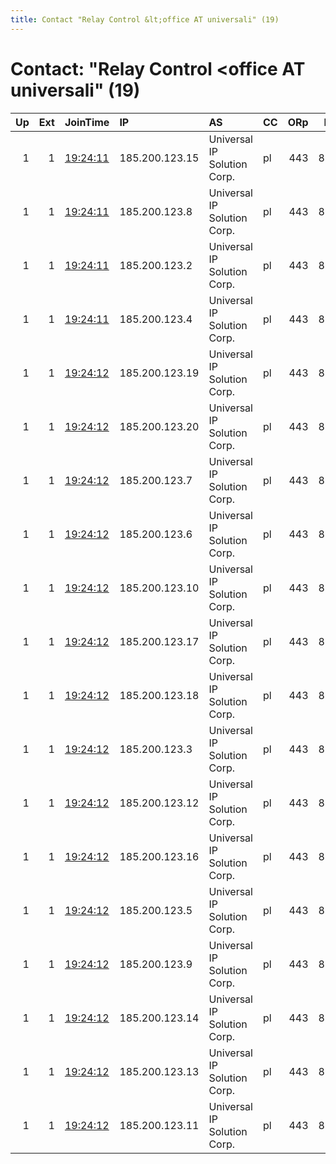 ```yaml
---
title: Contact "Relay Control &lt;office AT universali" (19)
---
```


# Contact: "Relay Control &lt;office AT universali" (19)

|   Up |   Ext | JoinTime                                                                                            | IP             | AS                          | CC   |   ORp |   Dirp | OS    | Version   | Nickname    |   eFamMembers |
|-----:|------:|:----------------------------------------------------------------------------------------------------|:---------------|:----------------------------|:-----|------:|-------:|:------|:----------|:------------|--------------:|
|    1 |     1 | [19:24:11](https://metrics.torproject.org/rs.html#details/8BFD7DC53ED17788670C7586F8996641B87764D4) | 185.200.123.15 | Universal IP Solution Corp. | pl   |   443 |   8080 | Linux | 0.3.3.9   | relay15uisc |            20 |
|    1 |     1 | [19:24:11](https://metrics.torproject.org/rs.html#details/96DF4DD210A6E9B1F861C97BBFD1349C5E4F7611) | 185.200.123.8  | Universal IP Solution Corp. | pl   |   443 |   8080 | Linux | 0.3.3.9   | relay8uisc  |            20 |
|    1 |     1 | [19:24:11](https://metrics.torproject.org/rs.html#details/D05833299E38D5C00916A586B47162740477289D) | 185.200.123.2  | Universal IP Solution Corp. | pl   |   443 |   8080 | Linux | 0.3.3.9   | relay2uisc  |            20 |
|    1 |     1 | [19:24:11](https://metrics.torproject.org/rs.html#details/EC6CE5F6A798FA4A1B95B8F45088F23296E1AC68) | 185.200.123.4  | Universal IP Solution Corp. | pl   |   443 |   8080 | Linux | 0.3.3.9   | relay4uisc  |            20 |
|    1 |     1 | [19:24:12](https://metrics.torproject.org/rs.html#details/0C2D910C87E9197878C005021E8BF4D2AF0FF17C) | 185.200.123.19 | Universal IP Solution Corp. | pl   |   443 |   8080 | Linux | 0.3.3.9   | relay19uisc |            20 |
|    1 |     1 | [19:24:12](https://metrics.torproject.org/rs.html#details/28F8F0AEE8E8673BE74CF27E69D5B9092FEE59D1) | 185.200.123.20 | Universal IP Solution Corp. | pl   |   443 |   8080 | Linux | 0.3.3.9   | relay20uisc |            20 |
|    1 |     1 | [19:24:12](https://metrics.torproject.org/rs.html#details/46D664AB40740EE1C6B039C7A550AEC0DBB12FB4) | 185.200.123.7  | Universal IP Solution Corp. | pl   |   443 |   8080 | Linux | 0.3.3.9   | relay7uisc  |            20 |
|    1 |     1 | [19:24:12](https://metrics.torproject.org/rs.html#details/4B02EF3B346573CABC90E801C9ECBA75D8C90BD1) | 185.200.123.6  | Universal IP Solution Corp. | pl   |   443 |   8080 | Linux | 0.3.3.9   | relay6uisc  |            20 |
|    1 |     1 | [19:24:12](https://metrics.torproject.org/rs.html#details/5B0490CF427ACA17BC751363C7BC3AF4A581263E) | 185.200.123.10 | Universal IP Solution Corp. | pl   |   443 |   8080 | Linux | 0.3.3.9   | relay10uisc |            20 |
|    1 |     1 | [19:24:12](https://metrics.torproject.org/rs.html#details/788507FB4723967AC39CC34860BC71E4A651D412) | 185.200.123.17 | Universal IP Solution Corp. | pl   |   443 |   8080 | Linux | 0.3.3.9   | relay17uisc |            20 |
|    1 |     1 | [19:24:12](https://metrics.torproject.org/rs.html#details/78BD5F3B9E163CE5EB9A7AF92D2D3026A40C2752) | 185.200.123.18 | Universal IP Solution Corp. | pl   |   443 |   8080 | Linux | 0.3.3.9   | relay18uisc |            20 |
|    1 |     1 | [19:24:12](https://metrics.torproject.org/rs.html#details/814676DB44685B5D308B6A4E30E346A9466CEBA1) | 185.200.123.3  | Universal IP Solution Corp. | pl   |   443 |   8080 | Linux | 0.3.3.9   | relay3uisc  |            20 |
|    1 |     1 | [19:24:12](https://metrics.torproject.org/rs.html#details/9BE24F014E9BD51D399E90C34B64E49344490E54) | 185.200.123.12 | Universal IP Solution Corp. | pl   |   443 |   8080 | Linux | 0.3.3.9   | relay12uisc |            20 |
|    1 |     1 | [19:24:12](https://metrics.torproject.org/rs.html#details/A593ECEAAA8DEB1D0954FED448AD191320EDDE5D) | 185.200.123.16 | Universal IP Solution Corp. | pl   |   443 |   8080 | Linux | 0.3.3.9   | relay16uisc |            20 |
|    1 |     1 | [19:24:12](https://metrics.torproject.org/rs.html#details/AEEE8090ECAB472BD2A9CDB65935F9C117644563) | 185.200.123.5  | Universal IP Solution Corp. | pl   |   443 |   8080 | Linux | 0.3.3.9   | relay5uisc  |            20 |
|    1 |     1 | [19:24:12](https://metrics.torproject.org/rs.html#details/C2D9FDBCF8BEBFF5EA0230C3D3C31F2B0915B23E) | 185.200.123.9  | Universal IP Solution Corp. | pl   |   443 |   8080 | Linux | 0.3.3.9   | relay9uisc  |            20 |
|    1 |     1 | [19:24:12](https://metrics.torproject.org/rs.html#details/D3F829836B3744CAE7EFABC516528C5B6ADDB2AA) | 185.200.123.14 | Universal IP Solution Corp. | pl   |   443 |   8080 | Linux | 0.3.3.9   | relay14uisc |            20 |
|    1 |     1 | [19:24:12](https://metrics.torproject.org/rs.html#details/E5229AF0AD6878E2DF0F671EFD95FAFD104B72E0) | 185.200.123.13 | Universal IP Solution Corp. | pl   |   443 |   8080 | Linux | 0.3.3.9   | relay13uisc |            20 |
|    1 |     1 | [19:24:12](https://metrics.torproject.org/rs.html#details/FEE037DDB86F845FAAA85E4584E1BF67D615881E) | 185.200.123.11 | Universal IP Solution Corp. | pl   |   443 |   8080 | Linux | 0.3.3.9   | relay11uisc |            20 |
